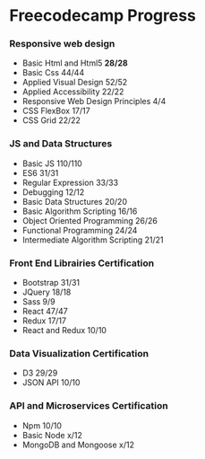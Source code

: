 # Freecodecamp Progress



<h3>Responsive web design</h3>

<ul>
  <li>Basic Html and Html5 <strong>28/28</strong></li>
  <li>Basic Css 44/44</li>
  <li>Applied Visual Design 52/52</li>
  <li>Applied Accessibility 22/22</li>
  <li>Responsive Web Design Principles 4/4</li>
  <li>CSS FlexBox 17/17</li>
  <li>CSS Grid 22/22</li>
 </ul>
 
 <h3>JS and Data Structures</h3>
 
 <ul>
  <li>Basic JS 110/110</li>
  <li>ES6 31/31</li>
  <li>Regular Expression 33/33</li>
  <li>Debugging 12/12</li>
  <li>Basic Data Structures  20/20</li>
  <li>Basic Algorithm Scripting 16/16</li>
  <li>Object Oriented Programming 26/26</li>
  <li>Functional Programming 24/24</li>
  <li>Intermediate Algorithm Scripting 21/21</li>
 </ul>
 
 
 <h3>Front End Librairies Certification</h3>
  
 <ul>
  <li>Bootstrap 31/31</li>
  <li>JQuery 18/18</li>
  <li>Sass 9/9</li>
  <li>React 47/47</li>
  <li>Redux 17/17</li>
  <li>React and Redux 10/10</li>
</ul>

 <h3>Data Visualization Certification</h3>
 
  <ul>
  <li>D3 29/29</li>
  <li>JSON API 10/10</li>
  </ul>
  
  <h3>API and Microservices Certification</h3>
  
  <ul>
  <li>Npm 10/10</li>
  <li>Basic Node x/12</li>
  <li>MongoDB and Mongoose x/12</li>
  </ul>
